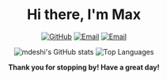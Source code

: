 <h1 align="center">Hi there, I'm Max</h1>
<p align="center">
  <a href="https://github.com/mdeshi"><img src="https://img.shields.io/badge/-GitHub-181717?style=flat-square&logo=github" alt="GitHub"></a>
  <a href="mailto:m_deshimu@proton.me"><img src="https://img.shields.io/badge/-Email-red?style=flat-square&logo=gmail&logoColor=white" alt="Email"></a>
  <a href="https://t.me/mdeshimu"><img src="https://img.shields.io/badge/-Telegram-white?style=flat-square&logo=telegram&logoColor=blue" alt="Email"></a>
</p>

<p align="center">
  <img src="https://github-readme-stats.vercel.app/api?username=mdeshi&show_icons=true&theme=default" alt="mdeshi's GitHub stats" />
  <img src="https://github-readme-stats.vercel.app/api/top-langs/?username=mdeshi&layout=compact" alt="Top Languages" />
</p>

<div align="center">
  <strong>Thank you for stopping by! Have a great day!</strong>
</div>
